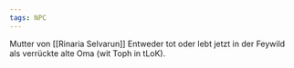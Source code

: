 ```yaml
---
tags: NPC
---
```


Mutter von [[Rinaria Selvarun]]
Entweder tot oder lebt jetzt in der Feywild als verrückte alte Oma (wit Toph in tLoK).
